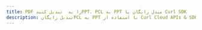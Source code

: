 ---title: PDF را به  تبدیل کنیدPPT، PCL به PPT مبدل رایگان یا Curl SDKdescription: تبدیل رایگانPCL به PPT با استفاده از Curl Cloud APIs & SDK همچنین اسناد PDF را در Cloud ایجاد، ویرایش و رندر کنید.---